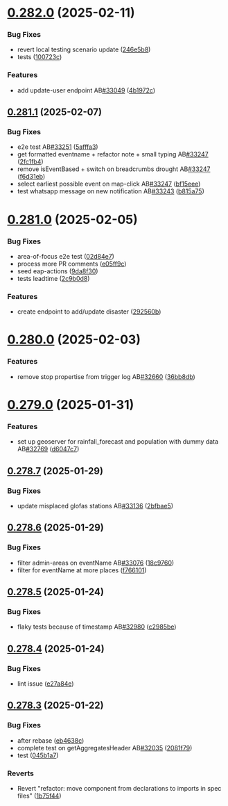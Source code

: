 # [0.282.0](https://github.com/rodekruis/IBF-system/compare/v0.281.1...v0.282.0) (2025-02-11)


### Bug Fixes

* revert local testing scenario update ([246e5b8](https://github.com/rodekruis/IBF-system/commit/246e5b8538e52eab73cefcc1972716faeece0d4e))
* tests ([100723c](https://github.com/rodekruis/IBF-system/commit/100723cd3944faddd80a7d24477fb6175287967c))


### Features

* add update-user endpoint AB[#33049](https://github.com/rodekruis/IBF-system/issues/33049) ([4b1972c](https://github.com/rodekruis/IBF-system/commit/4b1972c66e1a3fdcaa88e30635e5a3a24629a997))



## [0.281.1](https://github.com/rodekruis/IBF-system/compare/v0.281.0...v0.281.1) (2025-02-07)


### Bug Fixes

* e2e test AB[#33251](https://github.com/rodekruis/IBF-system/issues/33251) ([5afffa3](https://github.com/rodekruis/IBF-system/commit/5afffa343cdff55b5d019a85886799609b6d6bd8))
* get formatted eventname + refactor note + small typing AB[#33247](https://github.com/rodekruis/IBF-system/issues/33247) ([2fc1fb4](https://github.com/rodekruis/IBF-system/commit/2fc1fb493d59262ff4890a042990333f2d0634ae))
* remove isEventBased + switch on breadcrumbs drought AB[#33247](https://github.com/rodekruis/IBF-system/issues/33247) ([f6d31eb](https://github.com/rodekruis/IBF-system/commit/f6d31ebd9d988afe8956da7833e5ab736970306c))
* select earliest possible event on map-click AB[#33247](https://github.com/rodekruis/IBF-system/issues/33247) ([bf15eee](https://github.com/rodekruis/IBF-system/commit/bf15eee50657c55a3891f1fc5988a0ea6bdec316))
* test whatsapp message on new notification AB[#33243](https://github.com/rodekruis/IBF-system/issues/33243) ([b815a75](https://github.com/rodekruis/IBF-system/commit/b815a7516e46a9b3491ca5cf3fc572539a3d3aa9))



# [0.281.0](https://github.com/rodekruis/IBF-system/compare/v0.280.0...v0.281.0) (2025-02-05)


### Bug Fixes

* area-of-focus e2e test ([02d84e7](https://github.com/rodekruis/IBF-system/commit/02d84e78f1f816059ccec3adb8e54183b0dcb04c))
* process more PR comments ([e05ff9c](https://github.com/rodekruis/IBF-system/commit/e05ff9cf21b49b65832328a374d371a7d48c2024))
* seed eap-actions ([9da8f30](https://github.com/rodekruis/IBF-system/commit/9da8f3012c81b8a7cf2cf0f8f03a001b6b298d9c))
* tests leadtime ([2c9b0d8](https://github.com/rodekruis/IBF-system/commit/2c9b0d816b3194d8cc1b5e90b49c30b3c008af8c))


### Features

* create endpoint to add/update disaster ([292560b](https://github.com/rodekruis/IBF-system/commit/292560be7cb3b935876a0e4c6e33b96565c6f6a8))



# [0.280.0](https://github.com/rodekruis/IBF-system/compare/v0.279.0...v0.280.0) (2025-02-03)


### Features

* remove stop propertise from trigger log AB[#32660](https://github.com/rodekruis/IBF-system/issues/32660) ([36bb8db](https://github.com/rodekruis/IBF-system/commit/36bb8db4bf3c03d3b23757358a066e7c1b51ccb0))



# [0.279.0](https://github.com/rodekruis/IBF-system/compare/v0.278.7...v0.279.0) (2025-01-31)


### Features

* set up geoserver for rainfall_forecast and population with dummy data AB[#32769](https://github.com/rodekruis/IBF-system/issues/32769) ([d6047c7](https://github.com/rodekruis/IBF-system/commit/d6047c7135c1ec03353d91333eca68df8090b6d5))



## [0.278.7](https://github.com/rodekruis/IBF-system/compare/v0.278.6...v0.278.7) (2025-01-29)


### Bug Fixes

* update misplaced glofas stations AB[#33136](https://github.com/rodekruis/IBF-system/issues/33136) ([2bfbae5](https://github.com/rodekruis/IBF-system/commit/2bfbae5500017a80ca1fc22e168962f616b172b3))



## [0.278.6](https://github.com/rodekruis/IBF-system/compare/v0.278.5...v0.278.6) (2025-01-29)


### Bug Fixes

* filter admin-areas on eventName AB[#33076](https://github.com/rodekruis/IBF-system/issues/33076) ([18c9760](https://github.com/rodekruis/IBF-system/commit/18c97609c1a0e3257afa8a629ed8d45cf1c2afe7))
* filter for eventName at more places ([f766101](https://github.com/rodekruis/IBF-system/commit/f766101962c010e89f90497585b2e8dd666c07e2))



## [0.278.5](https://github.com/rodekruis/IBF-system/compare/v0.278.4...v0.278.5) (2025-01-24)


### Bug Fixes

* flaky tests because of timestamp AB[#32980](https://github.com/rodekruis/IBF-system/issues/32980) ([c2985be](https://github.com/rodekruis/IBF-system/commit/c2985bedd2d7182291ba2fa92eb8d998ceb21dca))



## [0.278.4](https://github.com/rodekruis/IBF-system/compare/v0.278.3...v0.278.4) (2025-01-24)


### Bug Fixes

* lint issue ([e27a84e](https://github.com/rodekruis/IBF-system/commit/e27a84e579b02f37244f08bda233114d2e7fce38))



## [0.278.3](https://github.com/rodekruis/IBF-system/compare/v0.278.2...v0.278.3) (2025-01-22)


### Bug Fixes

* after rebase ([eb4638c](https://github.com/rodekruis/IBF-system/commit/eb4638cc41dced31e1602e8d9b4e49c3b9beed14))
* complete test on getAggregatesHeader AB[#32035](https://github.com/rodekruis/IBF-system/issues/32035) ([2081f79](https://github.com/rodekruis/IBF-system/commit/2081f79480c4890e3edf998212e6a5ee4d5d32aa))
* test ([045b1a7](https://github.com/rodekruis/IBF-system/commit/045b1a74726ceabca074a467d689d24d065ef903))


### Reverts

* Revert "refactor: move component from declarations to imports in spec files" ([1b75f44](https://github.com/rodekruis/IBF-system/commit/1b75f44ac4d6cc3152a6ae22a2ac181900a194fd))



